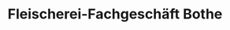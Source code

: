 ---
title: "Fleischerei-Fachgeschäft Bothe"
url: /goslar/fleischerei-fachgeschaeft-bothe/
shop: Metzgerei
---